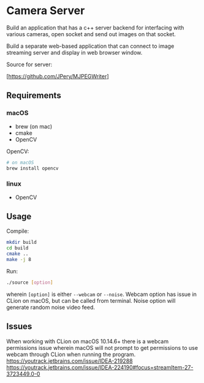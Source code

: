 # Camera Server

Build an application that has a c++ server backend for
interfacing with various cameras, open socket and send out
images on that socket.

Build a separate web-based application that can connect to 
image streaming server and display in web browser window.

Source for server:

[https://github.com/JPery/MJPEGWriter]

## Requirements

### macOS

- brew (on mac)
- cmake
- OpenCV

OpenCV:
```bash
# on macOS
brew install opencv
```

### linux

- OpenCV

## Usage

Compile:
```bash
mkdir build
cd build
cmake ..
make -j 8
```

Run:
```bash
./source [option]
```

wherein `[option]` is either `--webcam` or `--noise`. Webcam option has issue in CLion on macOS, but can be called from terminal. Noise option will generate random noise video feed.

## Issues

When working with CLion on macOS 10.14.6+ there is a webcam permissions issue
wherein macOS will not prompt to get permissions to use webcam through 
CLion when running the program. 
https://youtrack.jetbrains.com/issue/IDEA-219288
https://youtrack.jetbrains.com/issue/IDEA-224190#focus=streamItem-27-3723449.0-0
